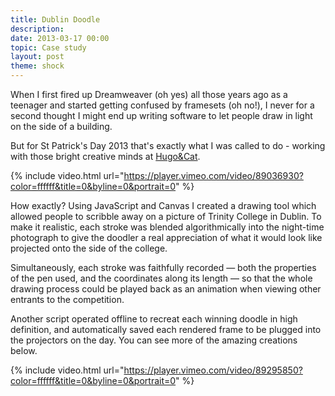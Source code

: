 ```yaml
---
title: Dublin Doodle
description: 
date: 2013-03-17 00:00
topic: Case study
layout: post
theme: shock
---
```


<div class="gutters" markdown="1">
When I first fired up Dreamweaver (oh yes) all those years ago as a teenager and started getting confused by framesets (oh no!), I never for a second thought I might end up writing software to let people draw in light on the side of a building.

But for St Patrick's Day 2013 that's exactly what I was called to do - working with those bright creative minds at [Hugo&Cat](http://www.hugoandcat.com).

{% include video.html url="https://player.vimeo.com/video/89036930?color=ffffff&title=0&byline=0&portrait=0" %}

How exactly? Using JavaScript and Canvas I created a drawing tool which allowed people to scribble away on a picture of Trinity College in Dublin.  To make it realistic, each stroke was blended algorithmically into the night-time photograph to give the doodler a real appreciation of what it would look like projected onto the side of the college.  

Simultaneously, each stroke was faithfully recorded &mdash; both the properties of the pen used, and the coordinates along its length &mdash; so that the whole drawing process could be played back as an animation when viewing other entrants to the competition.

Another script operated offline to recreat each winning doodle in high definition, and automatically saved each rendered frame to be plugged into the projectors on the day.  You can see more of the amazing creations below.
</div>

{% include video.html url="https://player.vimeo.com/video/89295850?color=ffffff&title=0&byline=0&portrait=0" %}